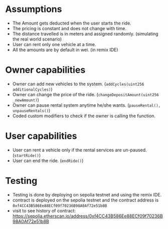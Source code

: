 # Assumptions

- The Amount gets deducted when the user starts the ride.
- The pricing is constant and does not change with time.
- The distance travelled is in meters and assigned randomly. (simulating the real world scenario)
- User can rent only one vehicle at a time.
- All the amounts are by default in wei. (in remix IDE)

# Owner capabilities

- Owner can add new vehicles to the system. (`addCycles(uint256 additionalCycles)`)
- Owner can change the price of the ride. (`changeDepositAmount(uint256 _newAmount)`)
- Owner can pause rental system anytime he/she wants. (`pauseRental(), unpauseRentals()`)
- Coded custom modifiers to check if the owner is calling the function.

# User capabilities

- User can rent a vehicle only if the rental services are un-paused. (`startRide()`)
- User can end the ride. (`endRide()`)

# Testing

- Testing is done by deploying on sepolia testnet and using the remix IDE.
- contract is deployed on the sepolia testnet and the contract address is `0xf4CC43B586Ee88ECf09f70236B98A0Af72e51b8B`
- visit to see history of contract: https://sepolia.etherscan.io/address/0xf4CC43B586Ee88ECf09f70236B98A0Af72e51b8B
